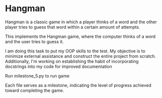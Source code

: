 # Hangman
Hangman is a classic game in which a player thinks of a word and the other player tries to guess that word within a certain amount of attempts.

This implements the Hangman game, where the computer thinks of a word and the user tries to guess it. 

I am doing this task to put my OOP skills to the test. My objective is to minimize external assistance and construct the entire project from scratch. Additionally, I'm working on establishing the habit of incorporating docstrings into my code for improved documentation

Run milestone_5.py to run game

Each file serves as a milestone, indicating the level of progress achieved toward completing the game.
